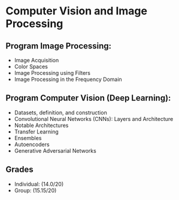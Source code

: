 # Computer Vision and Image Processing

## Program Image Processing:

* Image Acquisition
* Color Spaces
* Image Processing using Filters
* Image Processing in the Frequency Domain

## Program Computer Vision (Deep Learning):

* Datasets, definition, and construction
* Convolutional Neural Networks (CNNs): Layers and Architecture
* Notable Architectures
* Transfer Learning
* Ensembles
* Autoencoders
* Generative Adversarial Networks

## Grades

* Individual: (14.0/20)
* Group: (15.15/20)